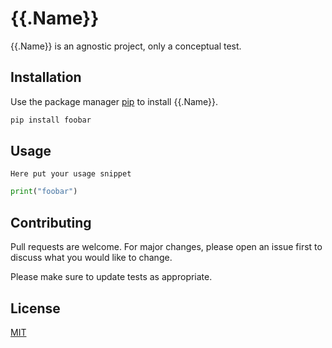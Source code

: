 # {{.Name}}

{{.Name}} is an agnostic project, only a conceptual test.

## Installation

Use the package manager [pip](https://pip.pypa.io/en/stable/) to install {{.Name}}.

```bash
pip install foobar
```

## Usage

`Here put your usage snippet`

```python
print("foobar")
```

## Contributing

Pull requests are welcome. For major changes, please open an issue first to discuss what you would like to change.

Please make sure to update tests as appropriate.

## License

[MIT](https://choosealicense.com/licenses/mit/)
